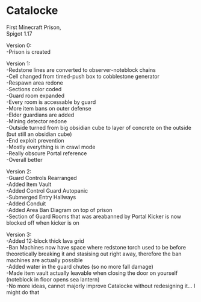# Catalocke

First Minecraft Prison,  
Spigot 1.17

Version 0:  
-Prison is created

Version 1:  
-Redstone lines are converted to observer-noteblock chains  
-Cell changed from timed-push box to cobblestone generator  
-Respawn area redone  
-Sections color coded  
-Guard room expanded  
-Every room is accessable by guard  
-More item bans on outer defense  
-Elder guardians are added  
-Mining detector redone  
-Outside turned from big obsidian cube to layer of concrete on the outside (but still an obsidian cube)  
-End exploit prevention  
-Mostly everything is in crawl mode  
-Really obscure Portal reference  
-Overall better  

Version 2:  
-Guard Controls Rearranged  
-Added Item Vault  
-Added Control Guard Autopanic  
-Submerged Entry Hallways  
-Added Conduit  
-Added Area Ban Diagram on top of prison  
-Section of Guard Rooms that was areabanned by Portal Kicker is now blocked off when kicker is on

Version 3:  
-Added 12-block thick lava grid  
-Ban Machines now have space where redstone torch used to be before theoretically breaking it and stasising out right away, therefore the ban machines are actually possible  
-Added water in the guard chutes (so no more fall damage)  
-Made item vault actually leavable when closing the door on yourself (noteblock in floor opens sea lantern)  
-No more ideas, cannot majorly improve Catalocke without redesigning it... I might do that
